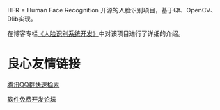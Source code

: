HFR = Human Face Recognition
开源的人脸识别项目，基于Qt、OpenCV、Dlib实现。

在博客专栏[《人脸识别系统开发》](https://blog.csdn.net/column/details/18558.html)中对该项目进行了详细的介绍。



 # 良心友情链接

[腾讯QQ群快速检索](http://u.720life.cn/s/8cf73f7c)

[软件免费开发论坛](http://u.720life.cn/s/bbb01dc0)